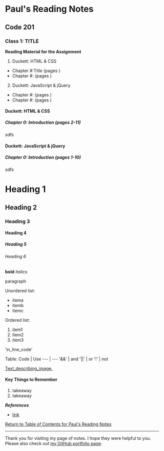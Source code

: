 # Paul's Reading Notes

## Code 201

### Class 1: TITLE

**Reading Material for the Assignment**
1. Duckett: HTML & CSS
- Chapter #:Title (pages )
- Chapter #: (pages )
2. Duckett: JavaScript & jQuery
- Chapter #: (pages )
- Chapter #: (pages )



#### Duckett: HTML & CSS

##### Chapter 0: Introduction (pages 2-11)
sdfs



#### Duckett: JavaScript & jQuery

##### Chapter 0: Introduction (pages 1-10)
sdfs


<!--  ************  Helpful Reminders for Writing in Markdown  ************  -->

# Heading 1
## Heading 2
### Heading 3
#### Heading 4
##### Heading 5
###### Heading 6

**bold**
*italics*

paragraph

Unordered list:
- itema
- itemb
- itemc

Ordered list:
1. item1
1. item2
1. item3

'in_line_code'

Table:
Code | Use
--- | ---
'&&' | and
'||' | or
'!' | not


[Text_describing_image.](link_to_helpful_image)


#### Key Things to Remember
1. takeaway
1. takeaway


***References***
- [link](address)


<!--  ************  end/ Helpful Reminders for Writing in Markdown  ************  -->

[Return to Table of Contents for Paul's Reading Notes](https://paul-leonard.github.io/reading-notes/ "Go back to find more notes!")



---



Thank you for visiting my page of notes.  I hope they were helpful to you.  Please also check out [my GitHub portfolio page](https://github.com/paul-leonard "Paul's GitHub Portfolio").